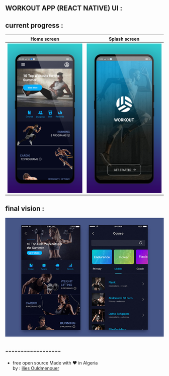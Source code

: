 ## WORKOUT APP (REACT NATIVE) UI : 


## current progress : 
Home screen                 |  Splash screen
:-------------------------:|:-------------------------:
![](screenShots/home.png)  |  ![](screenShots/splach.png)

## final vision : 
![](assest/uiDesignInspiration.jpg)
## ------------------
* free open source Made with ❤ in Algeria  
by : <a href= 'https://www.linkedin.com/in/ilies-ould-menouer-6a02111a2/' >ilies Ouldmenouer</a> 
